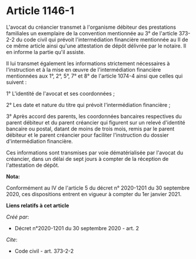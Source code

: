 # Article 1146-1

L'avocat du créancier transmet à l'organisme débiteur des prestations familiales un exemplaire de la convention mentionnée au
3° de l'article 373-2-2 du code civil qui prévoit l'intermédiation financière mentionnée au II de ce même article ainsi
qu'une attestation de dépôt délivrée par le notaire. Il en informe la partie qu'il assiste.

Il lui transmet également les informations strictement nécessaires à l'instruction et à la mise en œuvre de l'intermédiation
financière mentionnées aux 1°, 2°, 5°, 7° et 8° de l'article 1074-4 ainsi que celles qui suivent :

1° L'identité de l'avocat et ses coordonnées ;

2° Les date et nature du titre qui prévoit l'intermédiation financière ;

3° Après accord des parents, les coordonnées bancaires respectives du parent débiteur et du parent créancier qui figurent sur
un relevé d'identité bancaire ou postal, datant de moins de trois mois, remis par le parent débiteur et le parent créancier
pour faciliter l'instruction du dossier d'intermédiation financière.

Ces informations sont transmises par voie dématérialisée par l'avocat du créancier, dans un délai de sept jours à compter de
la réception de l'attestation de dépôt.

**Nota:**

Conformément au IV de l'article 5 du décret n° 2020-1201 du 30 septembre 2020, ces dispositions entrent en vigueur à compter
du 1er janvier 2021.

**Liens relatifs à cet article**

_Créé par_:

  - Décret n°2020-1201 du 30 septembre 2020 - art. 2

_Cite_:

  - Code civil - art. 373-2-2
